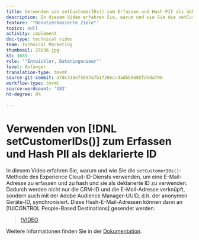 ```yaml
---
title: Verwenden von setCustomerIDs() zum Erfassen und Hash PII als deklarierte ID
description: In diesem Video erfahren Sie, warum und wie Sie die setCustomerIDs()-Methode des Experience Cloud-ID-Diensts verwenden, um eine E-Mail-Adresse zu erfassen und zu hash und sie als deklarierte ID zu verwenden. Dadurch werden nicht nur die CRM-ID und die E-Mail-Adresse verknüpft, sondern auch mit der Adobe Audience Manager-UUID, d.h. der anonymen Geräte-ID, synchronisiert. Diese Hash-E-Mail-Adressen können dann an benutzerspezifische Ziele gesendet werden.
feature: '"Benutzerbasierte Ziele"'
topics: null
activity: implement
doc-type: technical video
team: Technical Marketing
thumbnail: 29136.jpg
kt: 3689
role: '"Entwickler, Dateningenieur"'
level: Anfänger
translation-type: tm+mt
source-git-commit: a7dc335e75697a7b1720eccdadbb9605fdeda798
workflow-type: tm+mt
source-wordcount: '183'
ht-degree: 0%

---
```



# Verwenden von [!DNL setCustomerIDs()] zum Erfassen und Hash PII als deklarierte ID

In diesem Video erfahren Sie, warum und wie Sie die `setCustomerIDs()`-Methode des Experience Cloud-ID-Diensts verwenden, um eine E-Mail-Adresse zu erfassen und zu hash und sie als deklarierte ID zu verwenden. Dadurch werden nicht nur die CRM-ID und die E-Mail-Adresse verknüpft, sondern auch mit der Adobe Audience Manager-UUID, d.h. der anonymen Geräte-ID, synchronisiert. Diese Hash-E-Mail-Adressen können dann an [!UICONTROL People-Based Destinations] gesendet werden.

>[!VIDEO](https://video.tv.adobe.com/v/29136/?quality=12)

Weitere Informationen finden Sie in der [Dokumentation](https://docs.adobe.com/content/help/en/id-service/using/reference/hashing-support.html).
